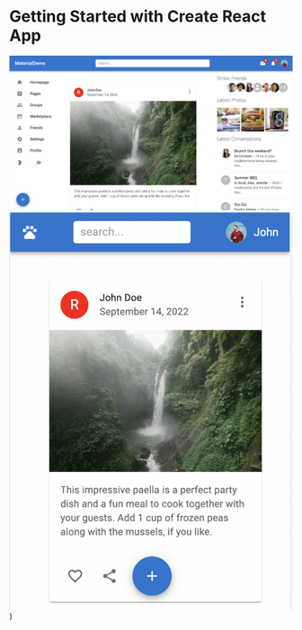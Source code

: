 # Getting Started with Create React App


![desktop image](https://github.com/prasannanimbalkar/Facebook-ui/blob/master/project-images/1.png)
![desktop image](https://github.com/prasannanimbalkar/Facebook-ui/blob/master/project-images/2.png))



